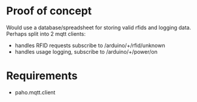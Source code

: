 # Proof of concept

Would use a database/spreadsheet for storing valid rfids and logging data.
Perhaps split into 2 mqtt clients:

* handles RFID requests subscribe to /arduino/+/rfid/unknown
* handles usage logging, subscribe to /arduino/+/power/on

# Requirements

* paho.mqtt.client 

